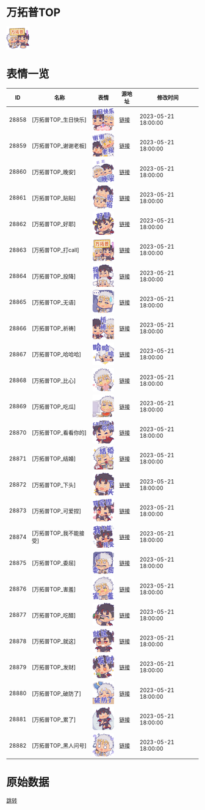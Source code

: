 # 万拓普TOP

<img src="./cover.png" height="60" alt="cover" />

# 表情一览

|ID|名称|表情|源地址|修改时间|
|----|----|----|----|----|
|28858|[万拓普TOP_生日快乐]|<img src="./pic/028858_%5B万拓普TOP_生日快乐%5D.png" height="60" alt="生日快乐"/>|[链接](https://i0.hdslb.com/bfs/garb/a24142c0e0949a838ffd7c95a3b5b1ead7be668a.png)|2023-05-21 18:00:00|
|28859|[万拓普TOP_谢谢老板]|<img src="./pic/028859_%5B万拓普TOP_谢谢老板%5D.png" height="60" alt="谢谢老板"/>|[链接](https://i0.hdslb.com/bfs/garb/e5cc3888efe899b0dbea0924301bfaeb0756c844.png)|2023-05-21 18:00:00|
|28860|[万拓普TOP_晚安]|<img src="./pic/028860_%5B万拓普TOP_晚安%5D.png" height="60" alt="晚安"/>|[链接](https://i0.hdslb.com/bfs/garb/73f1d28d50a53ee9f38e4aad99c44376e661bfbf.png)|2023-05-21 18:00:00|
|28861|[万拓普TOP_贴贴]|<img src="./pic/028861_%5B万拓普TOP_贴贴%5D.png" height="60" alt="贴贴"/>|[链接](https://i0.hdslb.com/bfs/garb/5bd190dd1d89e806ffefe2688b1796d806c35634.png)|2023-05-21 18:00:00|
|28862|[万拓普TOP_好耶]|<img src="./pic/028862_%5B万拓普TOP_好耶%5D.png" height="60" alt="好耶"/>|[链接](https://i0.hdslb.com/bfs/garb/570f97a1dc11f89ba67c4900389a8da843373227.png)|2023-05-21 18:00:00|
|28863|[万拓普TOP_打call]|<img src="./pic/028863_%5B万拓普TOP_打call%5D.png" height="60" alt="打call"/>|[链接](https://i0.hdslb.com/bfs/garb/83a10508a73b05dcac6c030d73979d47eb6263a7.png)|2023-05-21 18:00:00|
|28864|[万拓普TOP_投降]|<img src="./pic/028864_%5B万拓普TOP_投降%5D.png" height="60" alt="投降"/>|[链接](https://i0.hdslb.com/bfs/garb/2aacd54264cbcd35f299a10d46af314201b6727d.png)|2023-05-21 18:00:00|
|28865|[万拓普TOP_无语]|<img src="./pic/028865_%5B万拓普TOP_无语%5D.png" height="60" alt="无语"/>|[链接](https://i0.hdslb.com/bfs/garb/d77645233d4aa97e497ff789ef7e9c7b6011d575.png)|2023-05-21 18:00:00|
|28866|[万拓普TOP_祈祷]|<img src="./pic/028866_%5B万拓普TOP_祈祷%5D.png" height="60" alt="祈祷"/>|[链接](https://i0.hdslb.com/bfs/garb/0cae41d3cc16c3252c3dc146fa84bfe14d3d0c8c.png)|2023-05-21 18:00:00|
|28867|[万拓普TOP_哈哈哈]|<img src="./pic/028867_%5B万拓普TOP_哈哈哈%5D.png" height="60" alt="哈哈哈"/>|[链接](https://i0.hdslb.com/bfs/garb/ad296d878b0901c2abc6a1122c9d8a306c2090da.png)|2023-05-21 18:00:00|
|28868|[万拓普TOP_比心]|<img src="./pic/028868_%5B万拓普TOP_比心%5D.png" height="60" alt="比心"/>|[链接](https://i0.hdslb.com/bfs/garb/99f5ca1cc7e9dd3027a150ce13738ac4c549e94e.png)|2023-05-21 18:00:00|
|28869|[万拓普TOP_吃瓜]|<img src="./pic/028869_%5B万拓普TOP_吃瓜%5D.png" height="60" alt="吃瓜"/>|[链接](https://i0.hdslb.com/bfs/garb/a7a5ab3f913115a9aefc9455b67b3ad5bd4c50b8.png)|2023-05-21 18:00:00|
|28870|[万拓普TOP_看看你的]|<img src="./pic/028870_%5B万拓普TOP_看看你的%5D.png" height="60" alt="看看你的"/>|[链接](https://i0.hdslb.com/bfs/garb/1996baef4c3ff20b73511d54875b7e3ce676a253.png)|2023-05-21 18:00:00|
|28871|[万拓普TOP_结婚]|<img src="./pic/028871_%5B万拓普TOP_结婚%5D.png" height="60" alt="结婚"/>|[链接](https://i0.hdslb.com/bfs/garb/fb9dc38e0f1d4cad2c4f2ff0062fe0180a210d59.png)|2023-05-21 18:00:00|
|28872|[万拓普TOP_下头]|<img src="./pic/028872_%5B万拓普TOP_下头%5D.png" height="60" alt="下头"/>|[链接](https://i0.hdslb.com/bfs/garb/c1c40279120539f411da8aa3e6cf29ad0948dc34.png)|2023-05-21 18:00:00|
|28873|[万拓普TOP_可爱捏]|<img src="./pic/028873_%5B万拓普TOP_可爱捏%5D.png" height="60" alt="可爱捏"/>|[链接](https://i0.hdslb.com/bfs/garb/e12954c29cffacb585bb1f50f91cc151373bce08.png)|2023-05-21 18:00:00|
|28874|[万拓普TOP_我不能接受]|<img src="./pic/028874_%5B万拓普TOP_我不能接受%5D.png" height="60" alt="我不能接受"/>|[链接](https://i0.hdslb.com/bfs/garb/f39133e94cc40fe9de6517b3cc1e38ccf8e1ce7f.png)|2023-05-21 18:00:00|
|28875|[万拓普TOP_委屈]|<img src="./pic/028875_%5B万拓普TOP_委屈%5D.png" height="60" alt="委屈"/>|[链接](https://i0.hdslb.com/bfs/garb/89231ad5c2b670df389e9bb537f0966a6469ee32.png)|2023-05-21 18:00:00|
|28876|[万拓普TOP_害羞]|<img src="./pic/028876_%5B万拓普TOP_害羞%5D.png" height="60" alt="害羞"/>|[链接](https://i0.hdslb.com/bfs/garb/038de949862847cfb3b821f4330f596638179c28.png)|2023-05-21 18:00:00|
|28877|[万拓普TOP_吃醋]|<img src="./pic/028877_%5B万拓普TOP_吃醋%5D.png" height="60" alt="吃醋"/>|[链接](https://i0.hdslb.com/bfs/garb/bc24cd80ecfe1592bfe0a4633f0cc675ffaeed10.png)|2023-05-21 18:00:00|
|28878|[万拓普TOP_就这]|<img src="./pic/028878_%5B万拓普TOP_就这%5D.png" height="60" alt="就这"/>|[链接](https://i0.hdslb.com/bfs/garb/834470c99e7bb883d9fd55000827f9300bda35fc.png)|2023-05-21 18:00:00|
|28879|[万拓普TOP_发财]|<img src="./pic/028879_%5B万拓普TOP_发财%5D.png" height="60" alt="发财"/>|[链接](https://i0.hdslb.com/bfs/garb/93d7347258ba8979f668e96bf3c4a82592c4568f.png)|2023-05-21 18:00:00|
|28880|[万拓普TOP_破防了]|<img src="./pic/028880_%5B万拓普TOP_破防了%5D.png" height="60" alt="破防了"/>|[链接](https://i0.hdslb.com/bfs/garb/df40994a23b1005dee78e1fd3739b82c9893e9e4.png)|2023-05-21 18:00:00|
|28881|[万拓普TOP_累了]|<img src="./pic/028881_%5B万拓普TOP_累了%5D.png" height="60" alt="累了"/>|[链接](https://i0.hdslb.com/bfs/garb/bacf5ed95e024ae206ce07b8035010290be74e7e.png)|2023-05-21 18:00:00|
|28882|[万拓普TOP_黑人问号]|<img src="./pic/028882_%5B万拓普TOP_黑人问号%5D.png" height="60" alt="黑人问号"/>|[链接](https://i0.hdslb.com/bfs/garb/bc92f72908ddde9a2059f30504521eec5431f1d4.png)|2023-05-21 18:00:00|

# 原始数据

[跳转](./raw.json)

